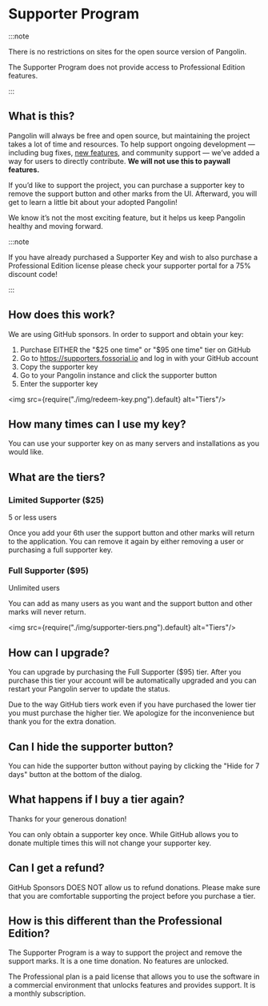 # Supporter Program

:::note

There is no restrictions on sites for the open source version of Pangolin.

The Supporter Program does not provide access to Professional Edition features.

:::

## What is this?

Pangolin will always be free and open source, but maintaining the project takes a lot of time and resources. To help support ongoing development — including bug fixes, [new features](https://github.com/orgs/fosrl/projects/1/views/1), and community support — we’ve added a way for users to directly contribute. **We will not use this to paywall features.**

If you’d like to support the project, you can purchase a supporter key to remove the support button and other marks from the UI. Afterward, you will get to learn a little bit about your adopted Pangolin!

We know it’s not the most exciting feature, but it helps us keep Pangolin healthy and moving forward.

:::note

If you have already purchased a Supporter Key and wish to also purchase a Professional Edition license please check your supporter portal for a 75% discount code!

:::

## How does this work?

We are using GitHub sponsors. In order to support and obtain your key:

1. Purchase EITHER the "$25 one time" or "$95 one time" tier on GitHub
2. Go to https://supporters.fossorial.io and log in with your GitHub account
3. Copy the supporter key
4. Go to your Pangolin instance and click the supporter button
5. Enter the supporter key

<img src={require("./img/redeem-key.png").default} alt="Tiers"/>

## How many times can I use my key?

You can use your supporter key on as many servers and installations as you would like.

## What are the tiers?

### Limited Supporter ($25)

5 or less users

Once you add your 6th user the support button and other marks will return to the application. You can remove it again by either removing a user or purchasing a full supporter key.

### Full Supporter ($95)

Unlimited users

You can add as many users as you want and the support button and other marks will never return.

<img src={require("./img/supporter-tiers.png").default} alt="Tiers"/>

## How can I upgrade?

You can upgrade by purchasing the Full Supporter ($95) tier. After you purchase this tier your account will be automatically upgraded and you can restart your Pangolin server to update the status.

Due to the way GitHub tiers work even if you have purchased the lower tier you must purchase the higher tier. We apologize for the inconvenience but thank you for the extra donation.

## Can I hide the supporter button?

You can hide the supporter button without paying by clicking the "Hide for 7 days" button at the bottom of the dialog.

## What happens if I buy a tier again?

Thanks for your generous donation!

You can only obtain a supporter key once. While GitHub allows you to donate multiple times this will not change your supporter key.

## Can I get a refund?

GitHub Sponsors DOES NOT allow us to refund donations. Please make sure that you are comfortable supporting the project before you purchase a tier.

## How is this different than the Professional Edition?

The Supporter Program is a way to support the project and remove the
support marks. It is a one time donation. No features are unlocked.

The Professional plan is a paid license that allows you to use the
software in a commercial environment that unlocks features and
provides support. It is a monthly subscription.
